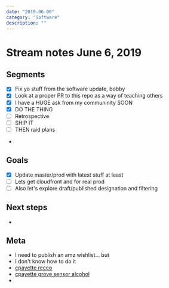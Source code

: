 ```yaml
---
date: "2019-06-06"
category: "Software"
description: ""
---
```


# Stream notes June 6, 2019

## Segments

- [x] Fix yo stuff from the software update, bobby
- [x] Look at a proper PR to this repo as a way of teaching others
- [x] I have a HUGE ask from my communinity SOON
- [x] DO THE THING
- [ ] Retrospective
- [ ] SHIP IT
- [ ] THEN raid plans
-

## Goals

- [x] Update master/prod with latest stuff at least
- [ ] Lets get cloudfront and for real prod
- [ ] Also let's explore draft/published designation and filtering

## Next steps

-

## Meta

- I need to publish an amz wishlist... but
- I don't know how to do it
- [cpayette recco](https://www.morewithlesstoday.com/set-wish-list-amazon-com/)
- [cpayette grove sensor alcohol](https://www.seeedstudio.com/Grove-Alcohol-Sensor-p-764.html)
-
